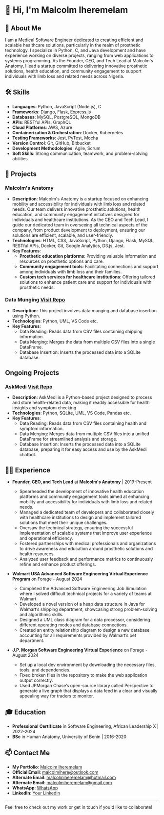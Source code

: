 # 👋 Hi, I'm Malcolm Iheremelam

## 🚀 About Me
I am a Medical Software Engineer dedicated to creating efficient and scalable healthcare solutions, particularly in the realm of prosthetic technology. I specialize in Python, C, and Java development and have experience working on diverse projects, ranging from web applications to systems programming. As the Founder, CEO, and Tech Lead at Malcolm's Anatomy, I lead a startup committed to delivering innovative prosthetic solutions, health education, and community engagement to support individuals with limb loss and related needs across Nigeria.

## 🛠️ Skills
- **Languages**: Python, JavaScript (Node.js), C
- **Frameworks**: Django, Flask, Express.js
- **Databases**: MySQL, PostgreSQL, MongoDB
- **APIs**: RESTful APIs, GraphQL
- **Cloud Platforms**: AWS, Azure
- **Containerization & Orchestration**: Docker, Kubernetes
- **Testing Frameworks**: Jest, PyTest, Mocha
- **Version Control**: Git, GitHub, Bitbucket
- **Development Methodologies**: Agile, Scrum
- **Soft Skills**: Strong communication, teamwork, and problem-solving abilities


## 💼 Projects
### Malcolm's Anatomy
- **Description**: Malcolm's Anatomy is a startup focused on enhancing mobility and accessibility for individuals with limb loss and related needs. Our team delivers innovative prosthetic solutions, health education, and community engagement initiatives designed for individuals and healthcare institutions. As the CEO and Tech Lead, I guide our dedicated team in overseeing all technical aspects of the company, from product development to deployment, ensuring our solutions are efficient, scalable, and user-friendly.
- **Technologies**: HTML, CSS, JavaScript, Python, Django, Flask, MySQL, RESTful APIs, Docker, Git, Google Analytics, D3.js, Jest.
- **Key Features**: 
  - **Prosthetic education platforms**: Providing valuable information and resources on prosthetic options and care.
  - **Community engagement tools**: Facilitating connections and support among individuals with limb loss and their families.
  - **Custom tech services for healthcare institutions**: Offering tailored solutions to enhance patient care and support for individuals with prosthetic needs.

### Data Munging [Visit Repo](https://github.com/malcolms-anatomy/forage-walmart-task-4)
- **Description**: This project involves data munging and database insertion using Python.
- **Technologies**: Python, UML, VS Code etc.
- **Key Features**: 
  - Data Reading: Reads data from CSV files containing shipping information.
  - Data Merging: Merges the data from multiple CSV files into a single DataFrame.
  - Database Insertion: Inserts the processed data into a SQLite database.

## Ongoing Projects

### AskMedi [Visit Repo](https://github.com/malcolms-anatomy/AskMedi)
- **Description**: AskMedi is a Python-based project designed to process and store health-related data, making it readily accessible for health insights and symptom checking.
- **Technologies**: Python, SQLite, UML, VS Code, Pandas etc.
- **Key Features**: 
  - Data Reading: Reads data from CSV files containing health and symptom information.
  - Data Merging: Merges data from multiple CSV files into a unified DataFrame for streamlined analysis and storage.
  - Database Insertion: Inserts the processed data into a SQLite database, preparing it for easy access and use by the AskMedi chatbot.

## 👨‍💻 Experience
- **Founder, CEO, and Tech Lead** at **Malcolm's Anatomy** | 2019-Present
  - Spearheaded the development of innovative health education platforms and community engagement tools aimed at enhancing mobility and accessibility for individuals with limb loss and related needs.
  - Managed a dedicated team of developers and collaborated closely with healthcare institutions to design and implement tailored solutions that meet their unique challenges.
  - Oversaw the technical strategy, ensuring the successful implementation of scalable systems that improve user experience and operational efficiency.
  - Fostered partnerships with medical professionals and organizations to drive awareness and education around prosthetic solutions and health resources.
  - Analyzed user feedback and performance metrics to continuously refine and enhance product offerings.
 
- **Walmart USA Advanced Software Engineering Virtual Experience Program** on Forage - August 2024
  - Completed the Advanced Software Engineering Job Simulation where I solved difficult technical projects for a variety of teams at Walmart.
  - Developed a novel version of a heap data structure in Java for Walmart’s shipping department, showcasing strong problem-solving and algorithmic skills.
  - Designed a UML class diagram for a data processor, considering different operating modes and database connections.
  - Created an entity relationship diagram to design a new database accounting for all requirements provided by Walmart’s pet department.

- **J.P. Morgan Software Engineering Virtual Experience** on Forage - August 2024
  - Set up a local dev environment by downloading the necessary files, tools, and dependencies.
  - Fixed broken files in the repository to make the web application output correctly.
  - Used JPMorgan Chase’s open-source library called Perspective to generate a live graph that displays a data feed in a clear and visually appealing way for traders to monitor.

## 🎓 Education
- **Professional Certificate** in Software Engineering, African Leadership X | 2022-2024
- **BSc** in Human Anatomy, University of Benin | 2016-2020

## 📫 Contact Me
- **My Portfolio**: [Malcolm Iheremelam](https://malcolmihere.malcolmsanatomy.com.ng/)
- **Official Email**: [malcolmihere@outlook.com](mailto:your-email@example.com)
- **Alternate Email**: [malcolmiheremelam@hotmail.com](mailto:your-email@example.com)
- **Alternate Email**: [malcolmiheremelam@gmail.com](mailto:your-email@example.com)
- **WhatsApp**: [WhatsApp](wa.link/xoz26w)
- **LinkedIn**: [Your LinkedIn](https://www.linkedin.com/in/malcolm-iheremelam/)

---

Feel free to check out my work or get in touch if you'd like to collaborate!
